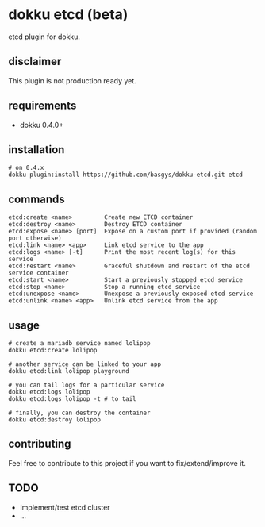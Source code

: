 # dokku etcd (beta)

etcd plugin for dokku.

## disclaimer

This plugin is not production ready yet.

## requirements

- dokku 0.4.0+

## installation

```shell
# on 0.4.x
dokku plugin:install https://github.com/basgys/dokku-etcd.git etcd
```

## commands

```shell
etcd:create <name>         Create new ETCD container
etcd:destroy <name>        Destroy ETCD container
etcd:expose <name> [port]  Expose on a custom port if provided (random port otherwise)
etcd:link <name> <app>     Link etcd service to the app
etcd:logs <name> [-t]      Print the most recent log(s) for this service
etcd:restart <name>        Graceful shutdown and restart of the etcd service container
etcd:start <name>          Start a previously stopped etcd service
etcd:stop <name>           Stop a running etcd service
etcd:unexpose <name>       Unexpose a previously exposed etcd service
etcd:unlink <name> <app>   Unlink etcd service from the app
```

## usage

```shell
# create a mariadb service named lolipop
dokku etcd:create lolipop

# another service can be linked to your app
dokku etcd:link lolipop playground

# you can tail logs for a particular service
dokku etcd:logs lolipop
dokku etcd:logs lolipop -t # to tail

# finally, you can destroy the container
dokku etcd:destroy lolipop
```

## contributing

Feel free to contribute to this project if you want to fix/extend/improve it.

## TODO

  - Implement/test etcd cluster
  - ...
